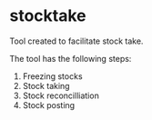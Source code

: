 # stocktake
Tool created to facilitate stock take.

The tool has the following steps:
1. Freezing stocks
2. Stock taking
3. Stock reconcilliation
4. Stock posting
